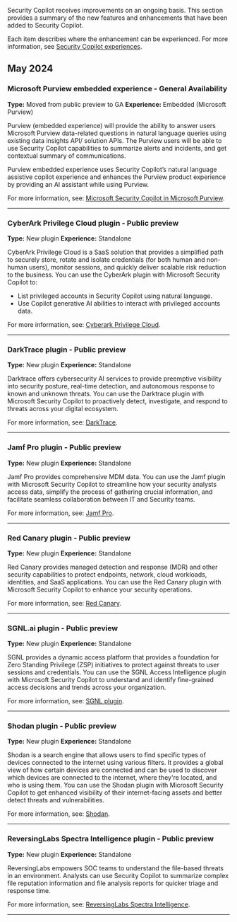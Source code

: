 Security Copilot receives improvements on an ongoing basis. This section provides a summary of the new features and enhancements that have been added to Security Copilot.

Each item describes where the enhancement can be experienced. For more information, see [Security Copilot experiences](/copilot/security/experiences-security-copilot).

## May 2024


### Microsoft Purview embedded experience - General Availability

**Type:** Moved from public preview to GA
**Experience:**  Embedded (Microsoft Purview)


Purview (embedded experience) will provide the ability to answer users Microsoft Purview data-related questions in natural language queries using existing data insights API/ solution APIs. The Purview users will be able to use Security Copilot capabilities to summarize alerts and incidents, and get contextual summary of communications. 

Purview embedded experience uses Security Copilot’s natural language assistive copilot experience and enhances the Purview product experience by providing an AI assistant while using Purview. 


For more information, see: [Microsoft Security Copilot in Microsoft Purview](/purview/copilot-in-purview-overview).

---

### CyberArk Privilege Cloud plugin - Public preview

**Type:**  New plugin
**Experience:** Standalone  


CyberArk Privilege Cloud is a SaaS solution that provides a simplified path to securely store, rotate and isolate credentials (for both human and non-human users), monitor sessions, and quickly deliver scalable risk reduction to the business. You can use the CyberArk plugin with Microsoft Security Copilot to:

- List privileged accounts in Security Copilot using natural language.
- Use Copilot generative AI abilities to interact with privileged accounts data.

For more information, see: [Cyberark Privilege Cloud](/copilot/security/plugin-cyberark).

---

### DarkTrace plugin - Public preview

**Type:**  New plugin
**Experience:** Standalone   


Darktrace offers cybersecurity AI services to provide preemptive visibility into security posture, real-time detection, and autonomous response to known and unknown threats. You can use the Darktrace plugin with Microsoft Security Copilot to proactively detect, investigate, and respond to threats across your digital ecosystem.

For more information, see: [DarkTrace](/copilot/security/plugin-darktrace).

---

### Jamf Pro plugin - Public preview

**Type:**  New plugin
**Experience:** Standalone


Jamf Pro provides comprehensive MDM data. You can use the Jamf plugin with Microsoft Security Copilot to streamline how your security analysts access data, simplify the process of gathering crucial information, and facilitate seamless collaboration between IT and Security teams.


For more information, see: [Jamf Pro](/copilot/security/plugin-jamf).

---

### Red Canary plugin - Public preview

**Type:**  New plugin
**Experience:** Standalone



Red Canary provides managed detection and response (MDR) and other security capabilities to protect endpoints, network, cloud workloads, identities, and SaaS applications. You can use the Red Canary plugin with Microsoft Security Copilot to enhance your security operations.

For more information, see: [Red Canary](/copilot/security/plugin-red-canary).


---

### SGNL.ai plugin - Public preview

**Type:**  New plugin
**Experience:** Standalone


SGNL provides a dynamic access platform that provides a foundation for Zero Standing Privilege (ZSP) initiatives to protect against threats to user sessions and credentials. You can use the SGNL Access Intelligence plugin with Microsoft Security Copilot to understand and identify fine-grained access decisions and trends across your organization.


For more information, see: [SGNL plugin](/copilot/security/plugin-sgnl).

---



### Shodan plugin - Public preview

**Type:**  New plugin 
**Experience:** Standalone


Shodan is a search engine that allows users to find specific types of devices connected to the internet using various filters. It provides a global view of how certain devices are connected and can be used to discover which devices are connected to the internet, where they're located, and who is using them. You can use the Shodan plugin with Microsoft Security Copilot to get enhanced visibility of their internet-facing assets and better detect threats and vulnerabilities.


For more information, see: [Shodan](/copilot/security/plugin-shodan).

---


### ReversingLabs Spectra Intelligence plugin - Public preview

**Type:**  New plugin
**Experience:** Standalone    


​ReversingLabs empowers SOC teams to understand the file-based threats in an environment. Analysts can use Security Copilot to summarize complex file reputation information and file analysis reports for quicker triage and response time.

For more information, see: [ReversingLabs Spectra Intelligence](/copilot/security/plugin-reversinglabs).

---